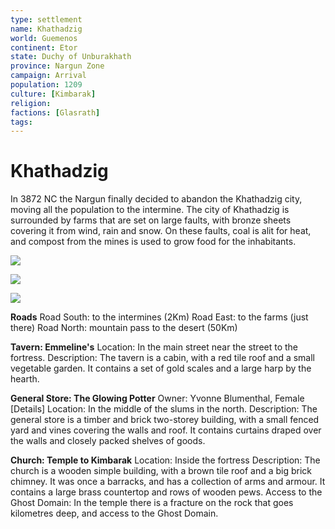 ```yaml
---
type: settlement
name: Khathadzig
world: Guemenos
continent: Etor
state: Duchy of Unburakhath
province: Nargun Zone
campaign: Arrival
population: 1209
culture: [Kimbarak]
religion: 
factions: [Glasrath]
tags: 
---
```


# Khathadzig

In 3872 NC the Nargun finally decided to abandon the Khathadzig city, moving all the population to the intermine. The city of Khathadzig is surrounded by farms that are set on large faults, with bronze sheets covering it from wind, rain and snow. On these faults, coal is alit for heat, and compost from the mines is used to grow food for the inhabitants.

![](https://i.imgur.com/8cZ7CSJ.png)

![](https://i.imgur.com/4LI8qt5.png)

![](https://i.imgur.com/0mT9yCX.png)

**Roads**
Road South: to the intermines (2Km)
Road East: to the farms (just there)
Road North: mountain pass to the desert (50Km)

**Tavern: Emmeline's**
Location: In the main street near the street to the fortress.
Description: The tavern is a cabin, with a red tile roof and a small vegetable garden. It contains a set of gold scales and a large harp by the hearth.

**General Store: The Glowing Potter**
Owner: Yvonne Blumenthal, Female [Details]
Location: In the middle of the slums in the north.
Description: The general store is a timber and brick two-storey building, with a small fenced yard and vines covering the walls and roof. It contains curtains draped over the walls and closely packed shelves of goods.

**Church: Temple to Kimbarak**
Location: Inside the fortress
Description: The church is a wooden simple building, with a brown tile roof and a big brick chimney. It was once a barracks, and has a collection of arms and armour. It contains a large brass countertop and rows of wooden pews.
Access to the Ghost Domain: In the temple there is a fracture on the rock that goes kilometres deep, and access to the Ghost Domain.
